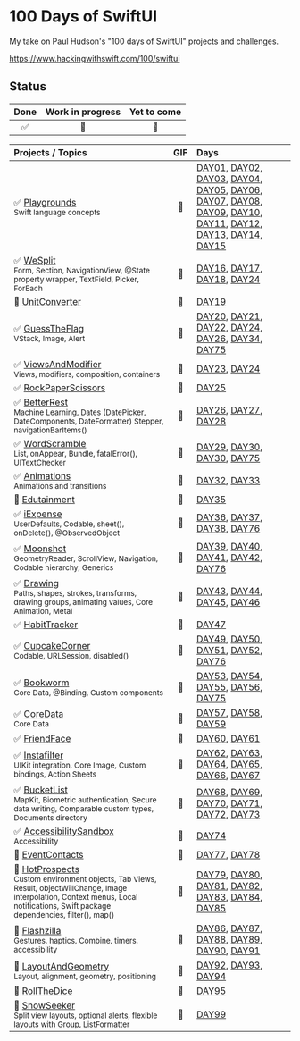 # 100 Days of SwiftUI

My take on Paul Hudson's "100 days of SwiftUI" projects and challenges.

https://www.hackingwithswift.com/100/swiftui

## Status

Done | Work in progress | Yet to come
:---: | :---: | :---:
✅|🚧|🔮

Projects / Topics | GIF | Days
:--- | :---: | :---
✅ [Playgrounds](DAY15)<br /> <sub> Swift language concepts </sub> | 👻 | [DAY01](DAY01), [DAY02](DAY02), [DAY03](DAY03), [DAY04](DAY04), [DAY05](DAY05), [DAY06](DAY06), [DAY07](DAY07), [DAY08](DAY08), [DAY09](DAY09), [DAY10](DAY10), [DAY11](DAY11), [DAY12](DAY12), [DAY13](DAY13), [DAY14](DAY14), [DAY15](DAY15)
✅ [WeSplit](DAY24)<br /> <sub> Form, Section, NavigationView, @State property wrapper, TextField, Picker, ForEach </sub> | 📱 | [DAY16](DAY16), [DAY17](DAY17), [DAY18](DAY18), [DAY24](DAY24)
🚧 [UnitConverter](DAY19)<br /> | 📱 | [DAY19](DAY19)
✅ [GuessTheFlag](DAY75/GuessTheFlag)<br /> <sub> VStack, Image, Alert </sub> | 📱 | [DAY20](DAY20), [DAY21](DAY21), [DAY22](DAY22), [DAY24](DAY24), [DAY26](DAY26), [DAY34](DAY34), [DAY75](DAY75)
✅ [ViewsAndModifier](DAY23)<br /> <sub> Views, modifiers, composition, containers </sub> | 📱 | [DAY23](DAY23), [DAY24](DAY24)
✅ [RockPaperScissors](DAY25) | 📱 | [DAY25](DAY25)
✅ [BetterRest](DAY28)<br /> <sub> Machine Learning, Dates (DatePicker, DateComponents, DateFormatter) Stepper, navigationBarItems() </sub> | 📱 | [DAY26](DAY26), [DAY27](DAY27), [DAY28](DAY28)
✅ [WordScramble](DAY75/WordScramble)<br /> <sub> List, onAppear, Bundle, fatalError(), UITextChecker </sub> | 📱 | [DAY29](DAY29), [DAY30](DAY30), [DAY30](DAY30), [DAY75](DAY75)
✅ [Animations](DAY33)<br /> <sub> Animations and transitions </sub> | 📱 | [DAY32](DAY32), [DAY33](DAY33)
🚧 [Edutainment](DAY35) | 📱 | [DAY35](DAY35)
✅ [iExpense](DAY76/iExpense)<br /> <sub> UserDefaults, Codable, sheet(), onDelete(), @ObservedObject </sub> | 📱 | [DAY36](DAY36), [DAY37](DAY37), [DAY38](DAY38), [DAY76](DAY76)
✅ [Moonshot](DAY76/Moonshot)<br /> <sub> GeometryReader, ScrollView, Navigation, Codable hierarchy, Generics </sub> | 📱 | [DAY39](DAY39), [DAY40](DAY40), [DAY41](DAY41), [DAY42](DAY42), [DAY76](DAY76)
✅ [Drawing](DAY46)<br /> <sub> Paths, shapes, strokes, transforms, drawing groups, animating values, Core Animation, Metal </sub> | 📱 | [DAY43](DAY43), [DAY44](DAY44), [DAY45](DAY45), [DAY46](DAY46)
✅ [HabitTracker](DAY47) | 📱 | [DAY47](DAY47)
✅ [CupcakeCorner](DAY76/CupcakeCorner)<br /> <sub> Codable, URLSession, disabled() </sub> | 📱 | [DAY49](DAY49), [DAY50](DAY50), [DAY51](DAY51), [DAY52](DAY52), [DAY76](DAY76)
✅ [Bookworm](DAY75/Bookworm)<br /> <sub> Core Data, @Binding, Custom components </sub> | 📱 | [DAY53](DAY53), [DAY54](DAY54), [DAY55](DAY55), [DAY56](DAY56), [DAY75](DAY75)
✅ [CoreData](DAY59)<br /> <sub> Core Data </sub> | 📱 | [DAY57](DAY57), [DAY58](DAY58), [DAY59](DAY59)
✅ [FriendFace](DAY61) | 📱 | [DAY60](DAY60), [DAY61](DAY61)
✅ [Instafilter](DAY67)<br /> <sub> UIKit integration, Core Image, Custom bindings, Action Sheets </sub> | 📱 | [DAY62](DAY62), [DAY63](DAY63), [DAY64](DAY64), [DAY65](DAY65), [DAY66](DAY66), [DAY67](DAY67)
✅ [BucketList](DAY73)<br /> <sub> MapKit, Biometric authentication, Secure data writing, Comparable custom types, Documents directory </sub> | 📱 | [DAY68](DAY68), [DAY69](DAY69), [DAY70](DAY70), [DAY71](DAY71), [DAY72](DAY72), [DAY73](DAY73)
✅ [AccessibilitySandbox](DAY74) <br /> <sub> Accessibility </sub> | 📱 | [DAY74](DAY74)
🔮 [EventContacts](DAY78) | 📱 | [DAY77](DAY77), [DAY78](DAY78)
🔮 [HotProspects](DAY85)<br /> <sub> Custom environment objects, Tab Views, Result, objectWillChange, Image interpolation, Context menus, Local notifications, Swift package dependencies, filter(), map() </sub> | 📱 | [DAY79](DAY79), [DAY80](DAY80), [DAY81](DAY81), [DAY82](DAY82), [DAY83](DAY83), [DAY84](DAY84), [DAY85](DAY85)
🔮 [Flashzilla](DAY91)<br /> <sub> Gestures, haptics, Combine, timers, accessibility </sub> | 📱 | [DAY86](DAY86), [DAY87](DAY87), [DAY88](DAY88), [DAY89](DAY89), [DAY90](DAY90), [DAY91](DAY91)
🔮 [LayoutAndGeometry](DAY94)<br /> <sub> Layout, alignment, geometry, positioning </sub> | 📱 | [DAY92](DAY92), [DAY93](DAY93), [DAY94](DAY94)
🔮 [RollTheDice](DAY95) | 📱 | [DAY95](DAY95)
🔮 [SnowSeeker](DAY99) <br /> <sub> Split view layouts, optional alerts, flexible layouts with Group, ListFormatter </sub> | 📱 | [DAY99](DAY99)
